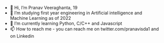 - 👋 Hi, I’m Pranav Veeraghanta, 19
- 👀 I’m studying first year engineering in Artificial intelligence and Machine Learning as of 2022
- 🌱 I’m currently learning Python, C/C++ and Javascript
- 📫 How to reach me - you can reach me on twitter.com/pranavisda1 and on Linkedin

<!---
pranav1211/pranav1211 is a ✨ special ✨ repository because its `README.md` (this file) appears on your GitHub profile.
You can click the Preview link to take a look at your changes.
--->
